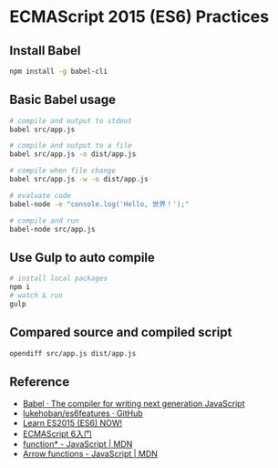 # ECMAScript 2015 (ES6) Practices

## Install Babel
``` bash
npm install -g babel-cli
```

## Basic Babel usage
``` bash
# compile and output to stdout
babel src/app.js

# compile and output to a file
babel src/app.js -o dist/app.js

# compile when file change
babel src/app.js -w -o dist/app.js

# evaluate code
babel-node -e "console.log('Hello, 世界！');"

# compile and run
babel-node src/app.js
```

## Use Gulp to auto compile
``` bash
# install local packages
npm i
# watch & run
gulp
```

## Compared source and compiled script

``` bash
opendiff src/app.js dist/app.js
```

## Reference

- [Babel · The compiler for writing next generation JavaScript](https://babeljs.io/)
- [lukehoban/es6features · GitHub](https://github.com/lukehoban/es6features)
- [Learn ES2015 (ES6) NOW!](http://learnharmony.org/)
- [ECMAScript 6入门](http://es6.ruanyifeng.com/)
- [function* - JavaScript | MDN](https://developer.mozilla.org/en-US/docs/Web/JavaScript/Reference/Statements/function*)
- [Arrow functions - JavaScript | MDN](https://developer.mozilla.org/en-US/docs/Web/JavaScript/Reference/Functions/Arrow_functions)
